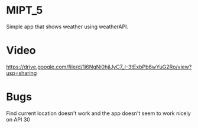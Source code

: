 # MIPT_5

Simple app that shows weather using weatherAPI.

# Video
https://drive.google.com/file/d/1i6NgNi0hjlJyC7_I-3tExbPb6wYuG2Ro/view?usp=sharing

# Bugs

Find current location doesn't work and the app doesn't seem to work nicely on API 30
